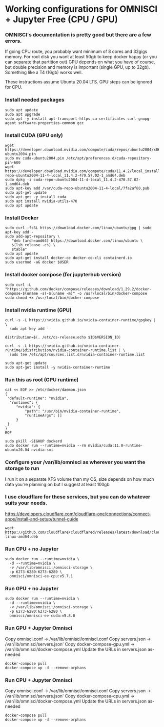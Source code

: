# Working configurations for OMNISCI + Jupyter Free (CPU / GPU)

### OMNISCI's documentation is pretty good but there are a few errors.

If going CPU route, you probably want minimum of 8 cores and 32gigs memory.
For root disk you want at least 50gb to keep docker happy (or you can separate that partition out)
GPU depends on what you have of course, but double precision and memory is important (single GPU, up to 32gb). Something like a T4 (16gb) works well.

These instructions assume Ubuntu 20.04 LTS. GPU steps can be ignored for CPU.


### Install needed packages
```
sudo apt update
sudo apt upgrade
sudo apt -y install apt-transport-https ca-certificates curl gnupg-agent software-properties-common gcc
```

### Install CUDA (GPU only)
```
wget https://developer.download.nvidia.com/compute/cuda/repos/ubuntu2004/x86_64/cuda-ubuntu2004.pin
sudo mv cuda-ubuntu2004.pin /etc/apt/preferences.d/cuda-repository-pin-600
wget https://developer.download.nvidia.com/compute/cuda/11.4.2/local_installers/cuda-repo-ubuntu2004-11-4-local_11.4.2-470.57.02-1_amd64.deb
sudo dpkg -i cuda-repo-ubuntu2004-11-4-local_11.4.2-470.57.02-1_amd64.deb
sudo apt-key add /var/cuda-repo-ubuntu2004-11-4-local/7fa2af80.pub
sudo apt-get update
sudo apt-get -y install cuda
sudo apt install nvidia-utils-470
sudo apt update
```

### Install Docker
```
sudo curl -fsSL https://download.docker.com/linux/ubuntu/gpg | sudo apt-key add -
sudo add-apt-repository \
   "deb [arch=amd64] https://download.docker.com/linux/ubuntu \
   $(lsb_release -cs) \
   stable"
sudo apt update
sudo apt-get install docker-ce docker-ce-cli containerd.io
sudo usermod -aG docker $USER
```


### Install docker compose (for jupyterhub version)
```
sudo curl -L "https://github.com/docker/compose/releases/download/1.29.2/docker-compose-$(uname -s)-$(uname -m)" -o /usr/local/bin/docker-compose
sudo chmod +x /usr/local/bin/docker-compose
```


### Install nvidia runtime (GPU)
```
curl -s -L https://nvidia.github.io/nvidia-container-runtime/gpgkey | \
  sudo apt-key add -  

distribution=$(. /etc/os-release;echo $ID$VERSION_ID)

curl -s -L https://nvidia.github.io/nvidia-container-runtime/$distribution/nvidia-container-runtime.list | \
  sudo tee /etc/apt/sources.list.d/nvidia-container-runtime.list

sudo apt-get update
sudo apt-get install -y nvidia-container-runtime
```

### Run this as root (GPU runtime)
```
cat << EOF >> /etc/docker/daemon.json
{
 "default-runtime": "nvidia",
  "runtimes": {
     "nvidia": {
         "path": "/usr/bin/nvidia-container-runtime",
         "runtimeArgs": []
     }
 }
}
EOF

sudo pkill -SIGHUP dockerd
sudo docker run --runtime=nvidia --rm nvidia/cuda:11.0-runtime-ubuntu20.04 nvidia-smi
```



### Configure your /var/lib/omnisci as wherever you want the storage to run
I run it on a separate XFS volume than my OS, size depends on how much data you're planning on but I suggest at least 100gb


### I use cloudflare for these services, but you can do whatever suits your needs.
https://developers.cloudflare.com/cloudflare-one/connections/connect-apps/install-and-setup/tunnel-guide

```
wget https://github.com/cloudflare/cloudflared/releases/latest/download/cloudflared-linux-amd64.deb
```


### Run CPU + no Jupyter
```
sudo docker run --runtime=nvidia \
  -d --runtime=nvidia \
  -v /var/lib/omnisci:/omnisci-storage \
  -p 6273-6280:6273-6280 \
  omnisci/omnisci-ee-cpu:v5.7.1
```


### Run GPU + no Jupyter
```
sudo docker run --runtime=nvidia \
  -d --runtime=nvidia \
  -v /var/lib/omnisci:/omnisci-storage \
  -p 6273-6280:6273-6280 \
  omnisci/omnisci-ee-cuda:v5.8.0
```


### Run GPU + Jupyter Omnisci
Copy omnisci.conf -> /var/lib/omnisci/omnisci.conf
Copy servers.json -> /var/lib/omnisci/servers.json'
Copy docker-compose-gpu.yml -> /var/lib/omnisci/docker-compose.yml
Update the URLs in servers.json as-needed

```
docker-compose pull
docker-compose up -d --remove-orphans
```


### Run CPU + Jupyter Omnisci
Copy omnisci.conf -> /var/lib/omnisci/omnisci.conf
Copy servers.json -> /var/lib/omnisci/servers.json'
Copy docker-compose-cpu.yml -> /var/lib/omnisci/docker-compose.yml
Update the URLs in servers.json as-needed

```
docker-compose pull
docker-compose up -d --remove-orphans
```
